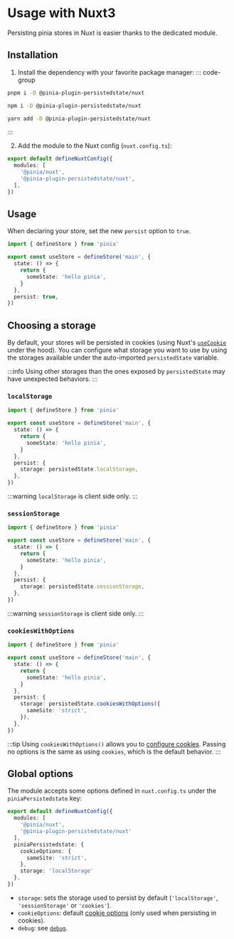 # Usage with Nuxt3

Persisting pinia stores in Nuxt is easier thanks to the dedicated module.

## Installation

1. Install the dependency with your favorite package manager:
  ::: code-group
  ```sh [pnpm]
  pnpm i -D @pinia-plugin-persistedstate/nuxt
  ```
  ```sh [npm]
  npm i -D @pinia-plugin-persistedstate/nuxt
  ```
  ```sh [yarn]
  yarn add -D @pinia-plugin-persistedstate/nuxt
  ```
  :::

2. Add the module to the Nuxt config (`nuxt.config.ts`):
```ts
export default defineNuxtConfig({
  modules: [
    '@pinia/nuxt',
    '@pinia-plugin-persistedstate/nuxt',
  ],
})
```

## Usage

When declaring your store, set the new `persist` option to `true`.

```ts
import { defineStore } from 'pinia'

export const useStore = defineStore('main', {
  state: () => {
    return {
      someState: 'hello pinia',
    }
  },
  persist: true,
})
```

## Choosing a storage

By default, your stores will be persisted in cookies (using Nuxt's [`useCookie`](https://nuxt.com/docs/api/composables/use-cookie) under the hood). You can configure what storage you want to use by using the storages available under the auto-imported `persistedState` variable.

:::info
Using other storages than the ones exposed by `persistedState` may have unexpected behaviors.
:::

### `localStorage`

```ts
import { defineStore } from 'pinia'

export const useStore = defineStore('main', {
  state: () => {
    return {
      someState: 'hello pinia',
    }
  },
  persist: {
    storage: persistedState.localStorage,
  },
})
```

:::warning
`localStorage` is client side only.
:::

### `sessionStorage`

```ts
import { defineStore } from 'pinia'

export const useStore = defineStore('main', {
  state: () => {
    return {
      someState: 'hello pinia',
    }
  },
  persist: {
    storage: persistedState.sessionStorage,
  },
})
```

:::warning
`sessionStorage` is client side only.
:::

### `cookiesWithOptions`

```ts
import { defineStore } from 'pinia'

export const useStore = defineStore('main', {
  state: () => {
    return {
      someState: 'hello pinia',
    }
  },
  persist: {
    storage: persistedState.cookiesWithOptions({
      sameSite: 'strict',
    }),
  },
})
```

:::tip
Using `cookiesWithOptions()` allows you to [configure cookies](https://nuxt.com/docs/api/composables/use-cookie#options). Passing no options is the same as using `cookies`, which is the default behavior.
:::

## Global options

The module accepts some options defined in `nuxt.config.ts` under the `piniaPersistedstate` key:

```ts
export default defineNuxtConfig({
  modules: [
    '@pinia/nuxt',
    '@pinia-plugin-persistedstate/nuxt'
  ],
  piniaPersistedstate: {
    cookieOptions: {
      sameSite: 'strict',
    },
    storage: 'localStorage'
  },
})
```

- `storage`: sets the storage used to persist by default (`'localStorage'`, `'sessionStorage'` or `'cookies'`).
- `cookieOptions`: default [cookie options](https://nuxt.com/docs/api/composables/use-cookie#options) (only used when persisting in cookies).
- `debug`: see [`debug`](/guide/config.html#debug).
